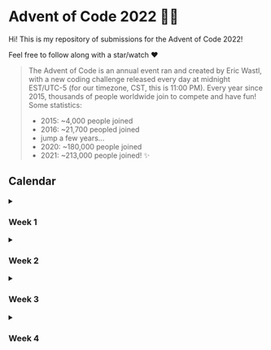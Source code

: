 # Advent of Code 2022 🎄🎅
Hi! This is my repository of submissions for the Advent of Code 2022!

Feel free to follow along with a star/watch ❤️

> The Advent of Code is an annual event ran and created by Eric Wastl, with a new coding challenge released every day at midnight EST/UTC-5 (for our timezone, CST, this is 11:00 PM). Every year since 2015, thousands of people worldwide join to compete and have fun! Some statistics:
>  - 2015: ~4,000 people joined
>  - 2016: ~21,700 peopled joined
>  - jump a few years...
>  - 2020: ~180,000 people joined
>  - 2021: ~213,000 people joined! ✨

## Calendar
<details>
<summary><h3>Week 1</h3></summary>

 - [x] Day 1 [`days/day1`](./days/day1)
 - [x] Day 2 [`days/day2`](./days/day2)
 - [ ] Day 3
 - [ ] Day 4
 - [ ] Day 5
 - [ ] Day 6
 - [ ] Day 7
</details>

<details>
<summary><h3>Week 2</h3></summary>

 - [ ] Day 8
 - [ ] Day 9
 - [ ] Day 10
 - [ ] Day 11
 - [ ] Day 12
 - [ ] Day 13
 - [ ] Day 14
</details>

<details>
<summary><h3>Week 3</h3></summary>

 - [ ] Day 15
 - [ ] Day 16
 - [ ] Day 17
 - [ ] Day 18
 - [ ] Day 19
 - [ ] Day 20
 - [ ] Day 21
</details>

<details>
<summary><h3>Week 4</h3></summary>

 - [ ] Day 22
 - [ ] Day 23
 - [ ] Day 24
 - [ ] Day 25
</details>
